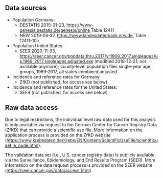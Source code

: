 ## Data sources

- Population Germany: 
  - DESTATIS 2019-01-23, https://www-genesis.destatis.de/genesis/online Table 12411 
  - NRW 2019-06-27, https://www.landesdatenbank.nrw.de, Table 12411-10ir
- Population United States:
  - SEER 2020-11-03, https://seer.cancer.gov/popdata.thru.2017/yr1969_2017.singleages/us.1969_2017.singleages.adjusted.exe (modified 2018-12-21; not available anymore); county-level population files single-year age groups, 1969-2017, all states combined adjusted 
- Incidence and reference rates for Germany: 
  - ZfKD (not published, for access see below)
- Incidence and reference rates for the United States: 
  - SEER (not published, for access see below)

## Raw data access

Due to legal restrictions, the individual level raw data used for this analysis is only available via request to the German Center for Cancer Registry Data (ZfKD) that can provide a scientific use file.
More information on the application process is provided on the ZfKD website (https://www.krebsdaten.de/Krebs/EN/Content/ScientificUseFile/scientificusefile_node.html).

The validation data set (i.e., U.S. cancer registry data) is publicly available via the Surveillance, Epidemiology, and End Results Program (SEER). More information on the data request process is provided on the SEER website (https://seer.cancer.gov/data/access.html).
